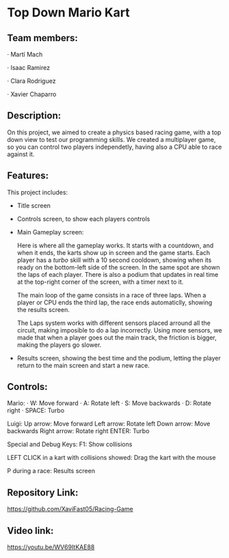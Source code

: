 # Top Down Mario Kart

## Team members: 
· Martí Mach

· Isaac Ramirez

· Clara Rodriguez

· Xavier Chaparro

## Description:

On this project, we aimed to create a physics based racing game, with a top down view to test our programming skills. We created a multiplayer game, so you can control two players independetly, having also a CPU able to race against it.

## Features:
This project includes:
- Title screen
- Controls screen, to show each players controls
- Main Gameplay screen:
  
  Here is where all the gameplay works. It starts with a countdown, and when it ends, the karts show up in screen and the game starts.
  Each player has a *turbo* skill with a 10 second cooldown, showing when its ready on the bottom-left side of the screen. In the same spot are shown the laps of each player.
  There is also a podium that updates in real time at the top-right corner of the screen, with a timer next to it.
  
  The main loop of the game consists in a race of three laps. When a player or CPU ends the third lap, the race ends automaticlly, showing the results screen.

  The Laps system works with different sensors placed arround all the circuit, making imposible to do a lap incorrectly.
  Using more sensors, we made that when a player goes out the main track, the friction is bigger, making the players go slower.

- Results screen, showing the best time and the podium, letting the player return to the main screen and start a new race.

## Controls:

Mario:
· W: Move forward
· A: Rotate left
· S: Move backwards
· D: Rotate right
· SPACE: Turbo

Luigi:
Up arrow: Move forward
Left arrow: Rotate left
Down arrow: Move backwards
Right arrow: Rotate right
ENTER: Turbo

Special and Debug Keys:
F1: Show collisions

LEFT CLICK in a kart with collisions showed: Drag the kart with the mouse

P during a race: Results screen

## Repository Link:

https://github.com/XaviFast05/Racing-Game

## Video link:

https://youtu.be/WV69ItKAE88

